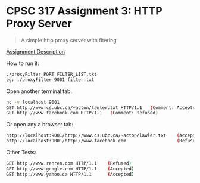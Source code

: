 CPSC 317 Assignment 3: HTTP Proxy Server
========
> A simple http proxy server with fitering

[Assignment Description](/description/CS317A3)

How to run it:

```bash
./proxyFilter PORT FILTER_LIST.txt
eg: ./proxyFilter 9001 filter.txt
```
Open another terminal tab:
```bash
nc -v localhost 9001
GET http://www.cs.ubc.ca/~acton/lawler.txt HTTP/1.1   (Comment: Accepted)
GET http://www.facebook.com HTTP/1.1   (Comment: Refused)
```

Or open any a browser tab:
```bash
http://localhost:9001/http://www.cs.ubc.ca/~acton/lawler.txt    (Accepted)
http://localhost:9001/http://www.facebook.com                   (Refused)
```

Other Tests: 
```bash
GET http://www.renren.com HTTP/1.1    (Refused)
GET http://www.google.com HTTP/1.1    (Accepted)
GET http://www.yahoo.ca HTTP/1.1      (Accepted)
```
